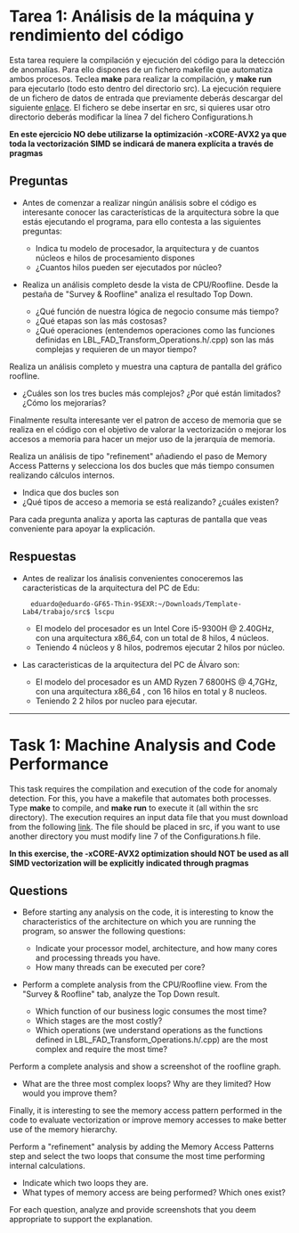 # Tarea 1: Análisis de la máquina y rendimiento del código

Esta tarea requiere la compilación y ejecución del código para la detección de anomalías. Para ello dispones de un fichero makefile que automatiza ambos procesos.
Teclea **make** para realizar la compilación, y **make run** para ejecutarlo (todo esto dentro del directorio src).
La ejecución requiere de un fichero de datos de entrada que previamente deberás descargar del siguiente [enlace](https://mega.nz/folder/x4gRhLJJ#GRdxQc1Hnw3Lk_-9JC3Uew). El fichero se debe insertar en src, si quieres usar otro directorio deberás modificar la línea 7 del fichero Configurations.h

**En este ejercicio NO debe utilizarse la optimización -xCORE-AVX2 ya que toda la vectorización SIMD se indicará de manera explícita a través de pragmas**

## Preguntas
* Antes de comenzar a realizar ningún análisis sobre el código es interesante conocer las características de la arquitectura sobre la que estás ejecutando el programa, para ello contesta a las siguientes preguntas:

    * Indica tu modelo de procesador, la arquitectura y de cuantos núcleos e hilos de procesamiento dispones
    * ¿Cuantos hilos pueden ser ejecutados por núcleo?

* Realiza un análisis completo desde la vista de CPU/Roofline. Desde la pestaña de "Survey & Roofline" analiza el resultado Top Down.
    * ¿Qué función de nuestra lógica de negocio consume más tiempo?
    * ¿Qué etapas son las más costosas?
    * ¿Qué operaciones (entendemos operaciones como las funciones definidas en LBL_FAD_Transform_Operations.h/.cpp) son las más complejas y requieren de un mayor tiempo?

Realiza un análisis completo y muestra una captura de pantalla del gráfico roofline.
* ¿Cuáles son los tres bucles más complejos? ¿Por qué están limitados? ¿Cómo los mejorarías?

Finalmente resulta interesante ver el patron de acceso de memoria que se realiza en el código con el objetivo de valorar la vectorización o mejorar los accesos a memoria para hacer un mejor uso de la jerarquía de memoria.

Realiza un análisis de tipo "refinement" añadiendo el paso de Memory Access Patterns y selecciona los dos bucles que más tiempo
consumen realizando cálculos internos.

* Indica que dos bucles son
* ¿Qué tipos de acceso a memoria se está realizando? ¿cuáles existen?

Para cada pregunta analiza y aporta las capturas de pantalla que veas conveniente para apoyar la explicación.

## Respuestas
* Antes de realizar los ánalisis convenientes conoceremos las caracteristicas de la arquitectura del PC de Edu:

        eduardo@eduardo-GF65-Thin-9SEXR:~/Downloads/Template-Lab4/trabajo/src$ lscpu       
  
     * El modelo del procesador es un Intel Core i5-9300H @ 2.40GHz, con una arquitectura x86_64, con un total de        8 hilos, 4 núcleos.
     * Teniendo 4 núcleos y 8 hilos, podremos ejecutar 2 hilos por núcleo.

 * Las caracteristicas de la arquitectura del PC de Álvaro son:

      * El modelo del procesador es un AMD Ryzen 7 6800HS @ 4,7GHz, con una arquitectura x86_64 , con 16 hilos en total y 8 nucleos.
      * Teniendo 2 2 hilos por nucleo para ejecutar.
   


      
----

# Task 1: Machine Analysis and Code Performance

This task requires the compilation and execution of the code for anomaly detection. For this, you have a makefile that automates both processes.
Type **make** to compile, and **make run** to execute it (all within the src directory).
The execution requires an input data file that you must download from the following [link](https://mega.nz/folder/x4gRhLJJ#GRdxQc1Hnw3Lk_-9JC3Uew). The file should be placed in src, if you want to use another directory you must modify line 7 of the Configurations.h file.

**In this exercise, the -xCORE-AVX2 optimization should NOT be used as all SIMD vectorization will be explicitly indicated through pragmas**

## Questions
* Before starting any analysis on the code, it is interesting to know the characteristics of the architecture on which you are running the program, so answer the following questions:

    * Indicate your processor model, architecture, and how many cores and processing threads you have.
    * How many threads can be executed per core?

* Perform a complete analysis from the CPU/Roofline view. From the "Survey & Roofline" tab, analyze the Top Down result.
    * Which function of our business logic consumes the most time?
    * Which stages are the most costly?
    * Which operations (we understand operations as the functions defined in LBL_FAD_Transform_Operations.h/.cpp) are the most complex and require the most time?

Perform a complete analysis and show a screenshot of the roofline graph.
* What are the three most complex loops? Why are they limited? How would you improve them?

Finally, it is interesting to see the memory access pattern performed in the code to evaluate vectorization or improve memory accesses to make better use of the memory hierarchy.

Perform a "refinement" analysis by adding the Memory Access Patterns step and select the two loops that consume the most time performing internal calculations.

* Indicate which two loops they are.
* What types of memory access are being performed? Which ones exist?

For each question, analyze and provide screenshots that you deem appropriate to support the explanation.
